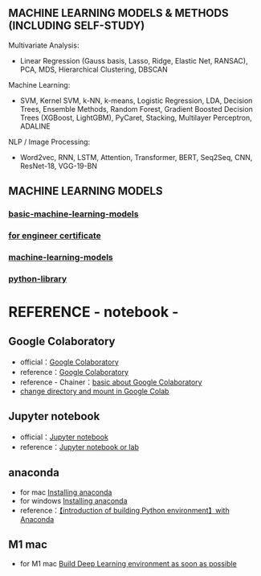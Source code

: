 ## MACHINE LEARNING MODELS & METHODS (INCLUDING SELF-STUDY)
Multivariate Analysis: 
- Linear Regression (Gauss basis, Lasso, Ridge, Elastic Net, RANSAC), PCA, MDS, Hierarchical Clustering, DBSCAN

Machine Learning: 
- SVM, Kernel SVM, k-NN, k-means, Logistic Regression, LDA, Decision Trees, Ensemble Methods, Random Forest, Gradient Boosted Decision Trees (XGBoost, LightGBM), PyCaret, Stacking, Multilayer Perceptron, ADALINE

NLP / Image Processing:
- Word2vec, RNN, LSTM, Attention, Transformer, BERT, Seq2Seq, CNN, ResNet-18, VGG-19-BN

## MACHINE LEARNING MODELS

### [basic-machine-learning-models](basic-machine-learning-models)
### [for engineer certificate](for%20engineer%20certificate)
### [machine-learning-models](machine-learning-models)
### [python-library](python-library)


# REFERENCE - notebook -

## Google Colaboratory
- official：[Google Colaboratory](https://colab.research.google.com/?hl=ja)
- reference：[Google Colaboratory](https://www.codexa.net/how-to-use-google-colaboratory/)
- reference - Chainer：[basic about Google Colaboratory](https://tutorials.chainer.org/ja/01_Welcome_to_Chainer_Tutorial.html#Google-Colaboratory-%E3%81%AE%E5%9F%BA%E6%9C%AC)
- [change directory and mount in Google Colab](https://python-debut.blogspot.com/2020/04/google-colabdrive.html)

## Jupyter notebook
- official：[Jupyter notebook](https://jupyter.org/)
- reference：[Jupyter notebook or lab](https://www.codexa.net/jupyter-lab-beta-review-ml-ide/)

## anaconda
- for mac [Installing anaconda](https://docs.anaconda.com/anaconda/install/mac-os/)
- for windows [Installing anaconda](https://docs.anaconda.com/anaconda/install/windows/)
- reference：[【introduction of building Python environment】with Anaconda](https://www.creativevillage.ne.jp/category/topcreators/web-creator/web-programmer/72837/)

## M1 mac
- for M1 mac [Build Deep Learning environment as soon as possible](https://qiita.com/seiji1997/items/4bcd6e8a8862de0185f2#4-deep-learning%E5%AE%9F%E8%A1%8C%E7%92%B0%E5%A2%83%E3%82%92%E6%9C%80%E9%80%9F%E3%81%A7%E6%A7%8B%E7%AF%89%E3%81%99%E3%82%8B)

